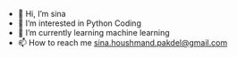 - 👋 Hi, I’m sina
- 👀 I’m interested in Python Coding 
- 🌱 I’m currently learning machine learning
- 📫 How to reach me sina.houshmand.pakdel@gmail.com

<!---
sinnner-is-sina/sinnner-is-sina is a ✨ special ✨ repository because its `README.md` (this file) appears on your GitHub profile.
You can click the Preview link to take a look at your changes.
--->
